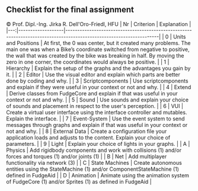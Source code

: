 ## Checklist for the final assignment
© Prof. Dipl.-Ing. Jirka R. Dell'Oro-Friedl, HFU
| Nr | Criterion       | Explanation                                                                                                              |
|---:|-------------------|---------------------------------------------------------------------------------------------------------------------|
|  0 | Units and Positions | At first, the 0 was center, but it created many problems. The main one was when a Bike’s coordinate switched from negative to positive, the wall that was created by the bike was breaking in half. By moving the zero in one corner, the coordinates would always be positive.                                   |
|  1 | Hierarchy         | Explain the setup of the graphs and the advantages you gain by it.                                                  |
|  2 | Editor            | Use the visual editor and explain which parts are better done by coding and why.                                    |
|  3 | Scriptcomponents  | Use scriptcomponents and explain if they were useful in your context or not and why.                                |
|  4 | Extend            | Derive classes from FudgeCore and explain if that was useful in your context or not and why.                        |
|  5 | Sound             | Use sounds and explain your choice of sounds and placement in respect to the user's perception.                     |
|  6 | VUI               | Create a virtual user interface using the interface controller and mutables. Explain the interface.                 |
|  7 | Event-System      | Use the event system to send messages through graphs and explain if that was useful in your context or not and why. |
|  8 | External Data     | Create a configuration file your application loads and adjusts to the content. Explain your choice of parameters.   |
|  9 | Light             | Explain your choice of lights in your graphs.                                                                       |
|  A | Physics           | Add rigidbody components and work with collisions (1) and/or forces and torques (1) and/or joints (1)               |
|  B | Net               | Add multiplayer functionality via network (3)                                                                       |
|  C | State Machines    | Create autonomous entities using the StateMachine (1) and/or ComponentStateMachine (1) defined in FudgeAid          |
|  D | Animation         | Animate using the animation system of FudgeCore (1) and/or Sprites (1) as defined in FudgeAid                           |